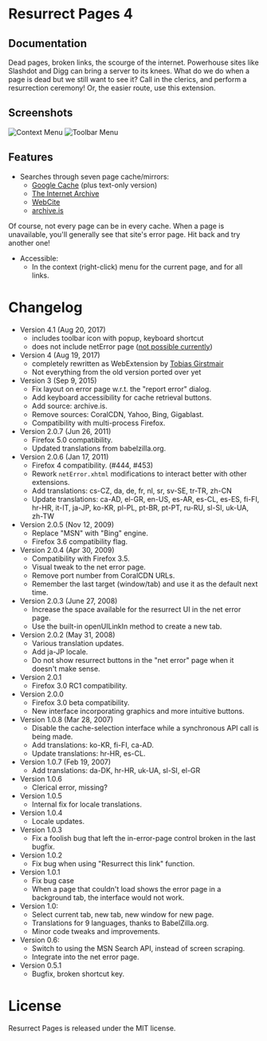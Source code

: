 # Resurrect Pages 4

## Documentation

Dead pages, broken links, the scourge of the internet.
Powerhouse sites like Slashdot and Digg can bring a server to its knees.
What do we do when a page is dead but we still want to see it?
Call in the clerics, and perform a resurrection ceremony!
Or, the easier route, use this extension.

## Screenshots

![Context Menu](https://camo.githubusercontent.com/264d0c9221bd3b22a41b3848597eeedbd606a5fb/68747470733a2f2f692e696d6775722e636f6d2f48654d666f77792e706e67)
![Toolbar Menu](https://camo.githubusercontent.com/973154dcbc6c17736b9b2d4e4a4a00959465ec6d/68747470733a2f2f692e696d6775722e636f6d2f6d4c554e52414c2e706e67)


## Features

 * Searches through seven page cache/mirrors:
   * [Google Cache](http://www.google.com/) (plus text-only version)
   * [The Internet Archive](http://web.archive.org/)
   * [WebCite](http://www.webcitation.org/)
   * [archive.is](https://archive.is/)

Of course, not every page can be in every cache.
When a page is unavailable, you'll generally see that site's error page.
Hit back and try another one!

 * Accessible:
   * In the context (right-click) menu for the current page, and for all links.

# Changelog

 * Version 4.1 (Aug 20, 2017)
   * includes toolbar icon with popup, keyboard shortcut
   * does not include netError page ([not possible currently](https://bugzilla.mozilla.org/show_bug.cgi?id=1376793))
 * Version 4 (Aug 19, 2017)
   * completely rewritten as WebExtension by [Tobias Girstmair](https://gir.st/)
   * Not everything from the old version ported over yet
 * Version 3 (Sep 9, 2015)
   * Fix layout on error page w.r.t. the "report error" dialog.
   * Add keyboard accessibility for cache retrieval buttons.
   * Add source: archive.is.
   * Remove sources: CoralCDN, Yahoo, Bing, Gigablast.
   * Compatibility with multi-process Firefox.
 * Version 2.0.7 (Jun 26, 2011)
   * Firefox 5.0 compatibility.
   * Updated translations from babelzilla.org.
 * Version 2.0.6 (Jan 17, 2011)
   * Firefox 4 compatibility. (#444, #453)
   * Rework `netError.xhtml` modifications to interact better with other extensions.
   * Add translations: cs-CZ, da, de, fr, nl, sr, sv-SE, tr-TR, zh-CN
   * Update translations: ca-AD, el-GR, en-US, es-AR, es-CL, es-ES, fi-FI, hr-HR, it-IT, ja-JP, ko-KR, pl-PL, pt-BR, pt-PT, ru-RU, sl-SI, uk-UA, zh-TW
 * Version 2.0.5 (Nov 12, 2009)
   * Replace "MSN" with "Bing" engine.
   * Firefox 3.6 compatibility flag.
 * Version 2.0.4 (Apr 30, 2009)
   * Compatibility with Firefox 3.5.
   * Visual tweak to the net error page.
   * Remove port number from CoralCDN URLs.
   * Remember the last target (window/tab) and use it as the default next time.
 * Version 2.0.3 (June 27, 2008)
   * Increase the space available for the resurrect UI in the net error page.
   * Use the built-in openUILinkIn method to create a new tab.
 * Version 2.0.2 (May 31, 2008)
   * Various translation updates.
   * Add ja-JP locale.
   * Do not show resurrect buttons in the "net error" page when it doesn't make sense.
 * Version 2.0.1
   * Firefox 3.0 RC1 compatibility.
 * Version 2.0.0
   * Firefox 3.0 beta compatibility.
   * New interface incorporating graphics and more intuitive buttons.
 * Version 1.0.8 (Mar 28, 2007)
   * Disable the cache-selection interface while a synchronous API call is being made.
   * Add translations: ko-KR, fi-FI, ca-AD.
   * Update translations: hr-HR, es-CL.
 * Version 1.0.7 (Feb 19, 2007)
   * Add translations: da-DK, hr-HR, uk-UA, sl-SI, el-GR
 * Version 1.0.6
   * Clerical error, missing?
 * Version 1.0.5
   * Internal fix for locale translations.
 * Version 1.0.4
   * Locale updates.
 * Version 1.0.3
   * Fix a foolish bug that left the in-error-page control broken in the last bugfix.
 * Version 1.0.2
   * Fix bug when using "Resurrect this link" function.
 * Version 1.0.1
   * Fix bug case
   * When a page that couldn't load shows the error page in a background tab, the interface would not work.
 * Version 1.0:
   * Select current tab, new tab, new window for new page.
   * Translations for 9 languages, thanks to BabelZilla.org.
   * Minor code tweaks and improvements.
 * Version 0.6:
   * Switch to using the MSN Search API, instead of screen scraping.
   * Integrate into the net error page.
 * Version 0.5.1
   * Bugfix, broken shortcut key.

# License

Resurrect Pages is released under the MIT license.
